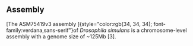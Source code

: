 Assembly
--------

[The ASM75419v3 assembly
]{style="color:rgb(34, 34, 34); font-family:verdana,sans-serif"}of
*Drosophila simulans* is a chromosome-level assembly with a genome size
of \~125Mb \[3\].
